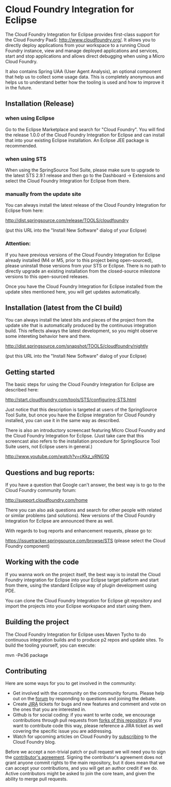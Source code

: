 # Cloud Foundry Integration for Eclipse
      
  The Cloud Foundry Integration for Eclipse provides first-class support for the Cloud Foundry
  PaaS: http://www.cloudfoundry.org/. It allows you to directly deploy applications from your
  workspace to a running Cloud Foundry instance, view and manage deployed applications and services,
  start and stop applications and allows direct debugging when using a Micro Cloud Foundry.

  It also contains Spring UAA (User Agent Analysis), an optional component that help us to
  collect some usage data. This is completely anonymous and helps us to understand better how
  the tooling is used and how to improve it in the future.

## Installation (Release)

### when using Eclipse

  Go to the Eclipse Marketplace and search for "Cloud Foundry". You will find the release 1.0.0
  of the Cloud Foundry Integration for Eclipse and can install that into your existing Eclipse
  installation. An Eclipse JEE package is recommended.

### when using STS

  When using the SpringSource Tool Suite, please make sure to upgrade to the latest STS 2.9.1
  release and then go to the Dashboard -> Extensions and select the Cloud Foundry Integration
  for Eclipse from there.

### manually from the update site

  You can always install the latest release of the Cloud Foundry Integration for Eclipse from
  here:

  http://dist.springsource.com/release/TOOLS/cloudfoundry

  (put this URL into the "Install New Software" dialog of your Eclipse)

### Attention:

  If you have previous versions of the Cloud Foundry Integration for Eclipse already installed
  (M4 or M5, prior to this project being open-sourced), please uninstall those versions from
  your STS or Eclipse. There is no path to directly upgrade an existing installation from
  the closed-source milestone versions to this open-sourced releases.

  Once you have the Cloud Foundry Integration for Eclipse installed from the update sites
  mentioned here, you will get updates automatically.

## Installation (latest from the CI build)

  You can always install the latest bits and pieces of the project from the update site that is
  automatically produced by the continuous integration build. This reflects always the latest
  development, so you might observe some intereting behavior here and there.

  http://dist.springsource.com/snapshot/TOOLS/cloudfoundry/nightly

  (put this URL into the "Install New Software" dialog of your Eclipse)

## Getting started

  The basic steps for using the Cloud Foundry Integration for Eclipse are described here:

  http://start.cloudfoundry.com/tools/STS/configuring-STS.html

  Just notice that this description is targeted at users of the SpringSource Tool Suite, but
  once you have the Eclipse integration for Cloud Foundry installed, you can use it in the
  same way as described.

  There is also an introductory screencast featuring Micro Cloud Foundry and the Cloud Foundry
  Integration for Eclipse. (Just take care that this screencast also refers to the installation
  procedure for SpringSource Tool Suite users, not Eclipse users in general.)

  http://www.youtube.com/watch?v=cKkz_vRNG1Q

## Questions and bug reports:

  If you have a question that Google can't answer, the best way is to go to the Cloud Foundry
  community forum:

  http://support.cloudfoundry.com/home

  There you can also ask questions and search for other people with related or similar problems
  (and solutions). New versions of the Cloud Foundry Integration for Eclipse are announced
  there as well.

  With regards to bug reports and enhancement requests, please go to:

  https://issuetracker.springsource.com/browse/STS (please select the Cloud Foundry component)

## Working with the code

  If you wanna work on the project itself, the best way is to install the Cloud Foundry integration
  for Eclipse into your Eclipse target platform and start from there, using the standard Eclipse way
  of plugin development using PDE.
  
  You can clone the Cloud Foundry Integration for Eclipse git repository and import the projects into
  your Eclipse workspace and start using them.

## Building the project
  
  The Cloud Foundry Integration for Eclipse uses Maven Tycho to do continuous integration builds and
  to produce p2 repos and update sites. To build the tooling yourself, you can execute:

  mvn -Pe36 package

## Contributing

  Here are some ways for you to get involved in the community:

  * Get involved with the community on the community forums.  Please help out on the [forum](http://support.cloudfoundry.com/home) by responding to questions and joining the debate.
  * Create [JIRA](https://issuetracker.springsource.com/browse/STS) tickets for bugs and new features and comment and vote on the ones that you are interested in.  
  * Github is for social coding: if you want to write code, we encourage contributions through pull requests from [forks of this repository](http://help.github.com/forking/). If you want to contribute code this way, please reference a JIRA ticket as well covering the specific issue you are addressing.
  * Watch for upcoming articles on Cloud Foundry by [subscribing](http://blog.cloudfoundry.com/) to the Cloud Foundry blog.

Before we accept a non-trivial patch or pull request we will need you to sign the [contributor's agreement](https://support.springsource.com/spring_eclipsecla_committer_signup). Signing the contributor's agreement does not grant anyone commit rights to the main repository, but it does mean that we can accept your contributions, and you will get an author credit if we do. Active contributors might be asked to join the core team, and given the ability to merge pull requests.
